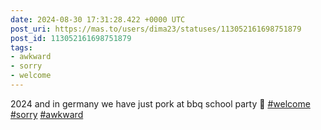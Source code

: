```yaml
---
date: 2024-08-30 17:31:28.422 +0000 UTC
post_uri: https://mas.to/users/dima23/statuses/113052161698751879
post_id: 113052161698751879
tags:
- awkward
- sorry
- welcome
---
```

2024 and in germany we have just pork at bbq school party 👏 [#welcome](https://mas.to/tags/welcome) [#sorry](https://mas.to/tags/sorry) [#awkward](https://mas.to/tags/awkward)


